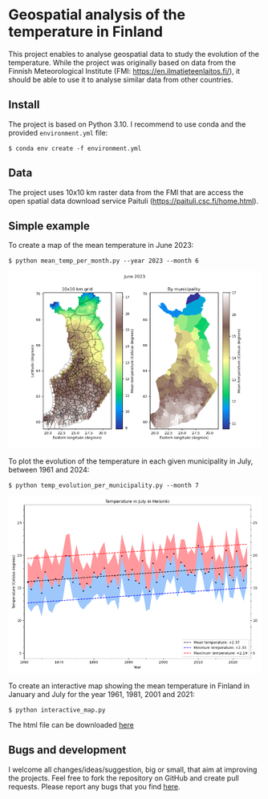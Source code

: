# Geospatial analysis of the temperature in Finland

This project enables to analyse geospatial data to study the evolution of the
temperature. While the project was originally based on data from the Finnish
Meteorological Institute (FMI: https://en.ilmatieteenlaitos.fi/), it should
be able to use it to analyse similar data from other countries.

## Install

The project is based on Python 3.10. I recommend to use conda and the provided
`environment.yml` file:

    $ conda env create -f environment.yml

## Data

The project uses 10x10 km raster data from the FMI that are access the open
spatial data download service Paituli (https://paituli.csc.fi/home.html).

## Simple example

To create a map of the mean temperature in June 2023:

    $ python mean_temp_per_month.py --year 2023 --month 6

![image](figures/Mean_temperature_June_2023.png)


To plot the evolution of the temperature in each given municipality
in July, between 1961 and 2024:

    $ python temp_evolution_per_municipality.py --month 7

![image](figures/Temperatures_evolution/Temperature_July_Helsinki.png)


To create an interactive map showing the mean temperature in Finland in
January and July for the year 1961, 1981, 2001 and 2021:

    $ python interactive_map.py

The html file can be downloaded
[here](html/map_temperature_municipalities.html)


## Bugs and development

I welcome all changes/ideas/suggestion, big or small, that aim at improving
the projects. Feel free to fork the repository on GitHub and create pull
requests.
Please report any bugs that you find
[here](https://github.com/qsalome/temperature-evolution-Finland/issues).


